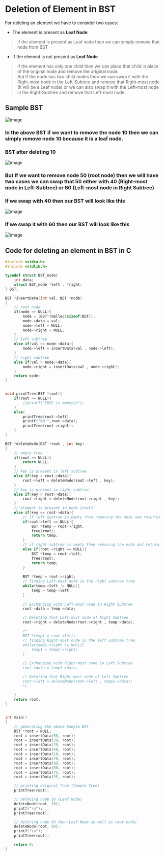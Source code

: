 # Deletion of Element in BST

For deleting an element we have to consider two cases:
- The element is present as **Leaf Node**
> If the element is present as Leaf node than we can simply remove that node from BST
- If the element is not present as **Leaf Node**
> If the element has only one child then we can place that child in place of the original node and remove the original node.<br>But If the node has two child nodes then we can swap it with the Right-most node in the Left-Subtree and remove that Right-most node (It will be a Leaf node) or we can also swap it with the Left-most node in the Right-Subtree and remove that Left-most node.
## Sample BST
![image](https://user-images.githubusercontent.com/73171376/134691879-a72f3279-50fa-4dfc-b9f5-7b7a517bcaef.png)

### In the above BST if we want to remove the node 10 then we can simply remove node 10 because it is a leaf node.
### **BST after deleting 10**
![image](https://user-images.githubusercontent.com/73171376/134693322-726dc41a-eafa-4565-8aca-ab4df7e7a855.png)

### But If we want to remove node 50 (root node) then we will have two cases we can swap that 50 either with 40 (Right-most node in Left-Subtree) or 60 (Left-most node in Right Subtree)<br>
### If we swap with 40 then our BST will look like this
![image](https://user-images.githubusercontent.com/73171376/134693833-2dd261cc-0708-4cb7-a993-9843c41885bc.png)
### If we swap it with 60 then our BST will look like this
![image](https://user-images.githubusercontent.com/73171376/134694007-cbf05d12-99c0-4fad-9590-c5de968d8afc.png)

## Code for deleting an element in BST in C

```c
#include <stdio.h>
#include <stdlib.h>

typedef struct BST_node{
	int data;
	struct BST_node *left , *right;
} BST;

BST *insertData(int val, BST *node)
{
    // root node
    if(node == NULL){
		node = (BST*)malloc(sizeof(BST));
		node->data = val;
		node->left = NULL;
		node->right = NULL;
	}
    // left subtree
	else if(val <= node->data){
		node->left = insertData(val , node->left);
	}
    // right subtree
	else if(val > node->data){
		node->right = insertData(val , node->right);
	}
	return node;
}


void printTree(BST *root){
	if(root == NULL){
		//printf("TREE is empty\n");
	}
	else{
		printTree(root->left);
		printf("%d ",root->data);
		printTree(root->right);
	}
}

BST *deleteNode(BST *root , int key)
{
    // empty tree
	if(root == NULL){
		return NULL;
	}
    // key is present in left subtree
	else if(key < root->data){
		root->left = deleteNode(root->left , key);
	}
    // key is present in right subtree
	else if(key > root->data){
		root->right = deleteNode(root->right , key);
	}
    // element is present in node itself
	else if(key == root->data){
        // If left Subtree is empty then removing the node and returning the right node
		if(root->left == NULL){
			BST *temp = root->right;
			free(root);
			return temp;
		}
        // if right subtree is empty then removing the node and returning the left node
		else if(root->right == NULL){
			BST *temp = root->left;
			free(root);
			return temp;
		}
		
		BST *temp = root->right;
        // finding Left-most node in the right subtree tree
        while(temp->left != NULL){
            temp = temp->left;
        }
        
        // Exchanging with Left-most node in Right Subtree
		root->data = temp->data;

        // Deleting that Left-most node of Right Subtree
		root->right = deleteNode(root->right , temp->data);

        /*
        BST *temp1 = root->left;
        // finding Right-most node in the left subtree tree
        while(temp1->right != NULL){
            temp1 = temp1->right;
        }
        
        // Exchanging with Right-most node in Left Subtree
		root->data = temp1->data;

        // Deleting that Right-most node of Left Subtree
		root->left = deleteNode(root->left , temp1->data);
        */
        
	}
	return root;
}


int main()
{
    // generating the above Sample BST
    BST *root = NULL;
    root = insertData(50, root);
    root = insertData(30, root);
    root = insertData(20, root);
    root = insertData(40, root);
    root = insertData(10, root);
    root = insertData(70, root);
    root = insertData(90, root);
    root = insertData(60, root);
    root = insertData(75, root);
    root = insertData(95, root);

    // printing original Tree (Sample Tree)
    printTree(root);

    // Deleting node 10 (Leaf Node)
    deleteNode(root, 10);
    printf("\n");
    printTree(root);

    // Deleting node 50 (Non-Leaf Node as well as root node)
    deleteNode(root, 50);
    printf("\n");
    printTree(root);

    return 0;
}
```
